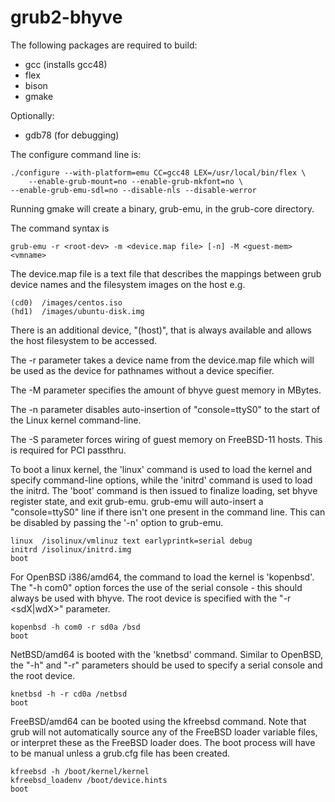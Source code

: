 grub2-bhyve
===========

The following packages are required to build:
* gcc (installs gcc48)
* flex
* bison
* gmake

Optionally:
* gdb78 (for debugging)

The configure command line is:

    ./configure --with-platform=emu CC=gcc48 LEX=/usr/local/bin/flex \
        --enable-grub-mount=no --enable-grub-mkfont=no \
	--enable-grub-emu-sdl=no --disable-nls --disable-werror

Running gmake will create a binary, grub-emu, in the grub-core directory.

The command syntax is

    grub-emu -r <root-dev> -m <device.map file> [-n] -M <guest-mem> <vmname>

The device.map file is a text file that describes the mappings between
grub device names and the filesystem images on the host e.g.

    (cd0)  /images/centos.iso
    (hd1)  /images/ubuntu-disk.img

There is an additional device, "(host)", that is always available and
allows the host filesystem to be accessed.

The -r parameter takes a device name from the device.map file which
will be used as the device for pathnames without a device specifier.

The -M parameter specifies the amount of bhyve guest memory in MBytes.

The -n parameter disables auto-insertion of "console=ttyS0" to the
 start of the Linux kernel command-line.

The -S parameter forces wiring of guest memory on FreeBSD-11 hosts.
This is required for PCI passthru.

To boot a linux kernel, the 'linux' command is used to load the kernel
and specify command-line options, while the 'initrd' command is used
to load the initrd. The 'boot' command is then issued to finalize 
loading, set bhyve register state, and exit grub-emu.
grub-emu will auto-insert a "console=ttyS0" line if there isn't one
present in the command line. This can be disabled by passing the
'-n' option to grub-emu.

    linux  /isolinux/vmlinuz text earlyprintk=serial debug
    initrd /isolinux/initrd.img
    boot

For OpenBSD i386/amd64, the command to load the kernel is 'kopenbsd'. The
"-h com0" option forces the use of the serial console - this should always
be used with bhyve. The root device is specified with the "-r <sdX|wdX>"
parameter.

    kopenbsd -h com0 -r sd0a /bsd
    boot

NetBSD/amd64 is booted with the 'knetbsd' command. Similar to OpenBSD,
the "-h" and "-r" parameters should be used to specify a serial console
and the root device.

    knetbsd -h -r cd0a /netbsd
    boot 

FreeBSD/amd64 can be booted using the kfreebsd command. Note that
grub will not automatically source any of the FreeBSD loader variable
files, or interpret these as the FreeBSD loader does. The boot process
will have to be manual unless a grub.cfg file has been created.

    kfreebsd -h /boot/kernel/kernel
    kfreebsd_loadenv /boot/device.hints
    boot


